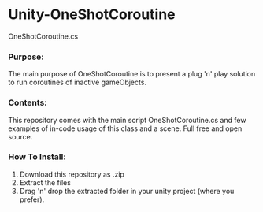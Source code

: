# Unity-OneShotCoroutine
OneShotCoroutine.cs

### Purpose: 
The main purpose of OneShotCoroutine is to present a plug 'n' play solution to run coroutines of inactive gameObjects.

### Contents:
This repository comes with the main script OneShotCoroutine.cs and few examples of in-code usage of this
class and a scene.
Full free and open source.

### How To Install:
1) Download this repository as .zip
2) Extract the files
3) Drag 'n' drop the extracted folder in your unity project (where you prefer).
